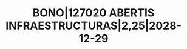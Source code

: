 ---
layout: asset
title: BONO|127020 ABERTIS INFRAESTRUCTURAS|2,25|2028-12-29
isin: XS2195092601
---